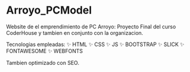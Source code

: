 # Arroyo_PCModel
Website de el emprendimiento de PC Arroyo:
Proyecto Final del curso CoderHouse y tambien en conjunto con la organizacion.

Tecnologias empleadas:
✨ HTML
✨ CSS
✨ JS
✨ BOOTSTRAP
✨ SLICK
✨ FONTAWESOME
✨ WEBFONTS

Tambien optimizado con SEO.
